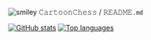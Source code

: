 ![smiley](https://api.iconify.design/octicon-smiley-16.svg?height=16) 𝙲𝚊𝚛𝚝𝚘𝚘𝚗𝙲𝚑𝚎𝚜𝚜 / 𝚁𝙴𝙰𝙳𝙼𝙴`.𝚖𝚍`

[![GitHub stats](https://github-readme-stats.vercel.app/api?username=cartoonchess&count_private=true&show_icons=true&theme=buefy)](https://github.com/anuraghazra/github-readme-stats)
[![Top languages](https://github-readme-stats.vercel.app/api/top-langs/?username=cartoonchess&langs_count=10&layout=compact&theme=buefy)](https://github.com/anuraghazra/github-readme-stats)

<!--
**CartoonChess/CartoonChess** is a ✨ _special_ ✨ repository because its `README.md` (this file) appears on your GitHub profile.

Here are some ideas to get you started:

- 🔭 I’m currently working on ...
- 🌱 I’m currently learning ...
- 👯 I’m looking to collaborate on ...
- 🤔 I’m looking for help with ...
- 💬 Ask me about ...
- 📫 How to reach me: ...
- 😄 Pronouns: ...
- ⚡ Fun fact: ...
-->

